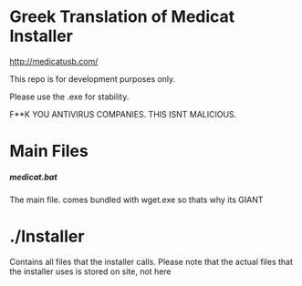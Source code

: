 # Greek Translation of Medicat Installer

http://medicatusb.com/

This repo is for development purposes only. 

Please use the .exe for stability.

F**K YOU ANTIVIRUS COMPANIES. THIS ISNT MALICIOUS.

# Main Files
##### medicat.bat
The main file.
comes bundled with wget.exe so thats why its GIANT


# ./Installer 
Contains all files that the installer calls.
Please note that the actual files that the installer uses is stored on site, not here
